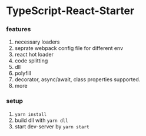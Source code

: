# TypeScript-React-Starter

### features

1. necessary loaders
1. seprate webpack config file for different env
1. react hot loader
1. code splitting
1. dll
1. polyfill
1. decorator, async/await, class properties supported.
1. more


### setup

1. `yarn install`
1. build dll with `yarn dll`
1. start dev-server by `yarn start`
